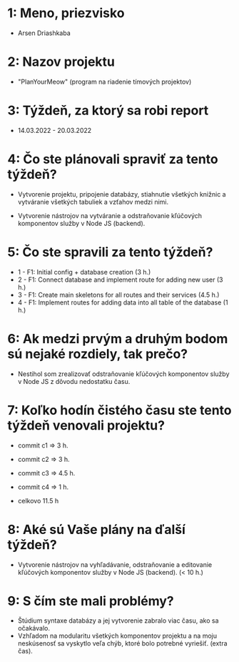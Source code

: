 # 1: Meno, priezvisko

- Arsen Driashkaba

# 2: Nazov projektu

- "PlanYourMeow" (program na riadenie tímových projektov)

# 3: Týždeň, za ktorý sa robi report

- 14.03.2022 - 20.03.2022

# 4: Čo ste plánovali spraviť za tento týždeň?

- Vytvorenie projektu, pripojenie databázy, stiahnutie
  všetkých knižnic a vytváranie všetkých tabuliek a vzťahov medzi nimi.

- Vytvorenie nástrojov na vytváranie a odstraňovanie
  kľúčových komponentov služby v Node JS (backend).

# 5: Čo ste spravili za tento týždeň?

- 1 - F1: Initial config + database creation (3 h.)
- 2 - F1: Connect database and implement route for adding new user (3 h.)
- 3 - F1: Create main skeletons for all routes and their services (4.5 h.)
- 4 - F1: Implement routes for adding data into all table of the database (1 h.)

# 6: Ak medzi prvým a druhým bodom sú nejaké rozdiely, tak prečo?

- Nestihol som zrealizovať odstraňovanie kľúčových komponentov služby v Node JS z dôvodu nedostatku času.

# 7: Koľko hodín čistého času ste tento týždeň venovali projektu?

- commit c1 => 3 h.
- commit c2 => 3 h.
- commit c3 => 4.5 h.
- commit c4 => 1 h.

- celkovo 11.5 h

# 8: Aké sú Vaše plány na ďalší týždeň?

- Vytvorenie nástrojov na vyhľadávanie, odstraňovanie a editovanie
  kľúčových komponentov služby v Node JS (backend). (< 10 h.)

# 9: S čím ste mali problémy?

- Štúdium syntaxe databázy a jej vytvorenie zabralo viac času, ako sa očakávalo.
- Vzhľadom na modularitu všetkých komponentov projektu a na moju neskúsenosť sa vyskytlo veľa chýb, ktoré bolo potrebné vyriešiť. (extra čas).
